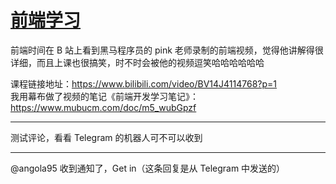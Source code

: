 # [前端学习](https://github.com/phh95/gitblog/issues/6)

前端时间在 B 站上看到黑马程序员的 pink 老师录制的前端视频，觉得他讲解得很详细，而且上课也很搞笑，时不时会被他的视频逗笑哈哈哈哈哈哈   

课程链接地址：https://www.bilibili.com/video/BV14J4114768?p=1    
我用幕布做了视频的笔记《前端开发学习笔记》：https://www.mubucm.com/doc/m5_wubGpzf        

---

测试评论，看看 Telegram 的机器人可不可以收到     

---

@angola95 收到通知了，Get in（这条回复是从 Telegram 中发送的）